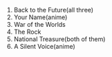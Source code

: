 1. Back to the Future(all three)
2. Your Name(anime)
3. War of the Worlds
4. The Rock
5. National Treasure(both of them)
6. A Silent Voice(anime)
